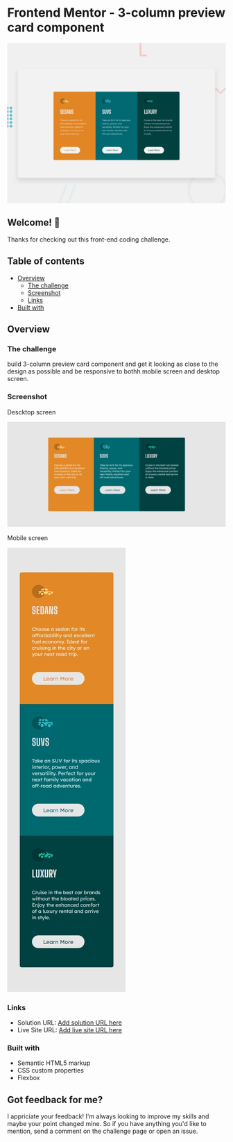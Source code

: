 # Frontend Mentor - 3-column preview card component

![Design preview for the 3-column preview card component coding challenge](./design/desktop-preview.jpg)

## Welcome! 👋

Thanks for checking out this front-end coding challenge.



## Table of contents

- [Overview](#overview)
  - [The challenge](#the-challenge)
  - [Screenshot](#screenshot)
  - [Links](#links)
- [Built with](#built-with)


## Overview

### The challenge

build 3-column preview card component and get it looking as close to the design as possible and be responsive to bothh mobile screen and desktop screen.

### Screenshot
Descktop screen


![descktop](./images/3column-card-component-descktop.jpeg)

Mobile screen

![mobile](./images/3column-card-component-mobile.jpeg)
### Links

- Solution URL: [Add solution URL here](https://your-solution-url.com)
- Live Site URL: [Add live site URL here](https://your-live-site-url.com)


### Built with
- Semantic HTML5 markup
- CSS custom properties
- Flexbox



## Got feedback for me?

I appriciate your feedback! I'm always looking to improve my skills and maybe your point changed mine. So if you have anything you'd like to mention, send a comment on the challenge page or open an issue.

